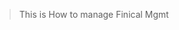 


> This is 
> How to manage 
> Finical Mgmt
> 
<!--stackedit_data:
eyJoaXN0b3J5IjpbLTE5NTgzODMzMTVdfQ==
-->